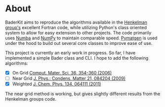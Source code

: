 # About

BaderKit aims to reproduce the algorithms available in the [Henkelman group's](https://theory.cm.utexas.edu/henkelman/code/bader/) excellent Fortran code, while utilizing Python's class oriented system to allow for easy extension to other projects. The code primarily uses [Numba](https://numba.pydata.org/numba-doc/dev/index.html) and [NumPy](https://numpy.org/doc/stable/index.html) to maintain comparable speed. [Pymatgen](https://pymatgen.org/) is used under the hood to build out several core classes to improve ease of use.

This project is currently an early work in progress. So far, I have implemented a simple Bader class and CLI. I hope to add the following algorithms:
 

 - [x]  On Grid [Comput. Mater. Sci. 36, 354-360 (2006)](https://www.sciencedirect.com/science/article/abs/pii/S0927025605001849)
 - [ ] Near Grid [J. Phys.: Condens. Matter 21, 084204 (2009)](https://iopscience.iop.org/article/10.1088/0953-8984/21/8/084204)
 - [x] Weighted [J. Chem. Phys. 134, 064111 (2011)](https://pubs.aip.org/aip/jcp/article-abstract/134/6/064111/645588/Accurate-and-efficient-algorithm-for-Bader-charge?redirectedFrom=fulltext)

The near grid method is working, but gives slightly different results from the Henkelman groups code.